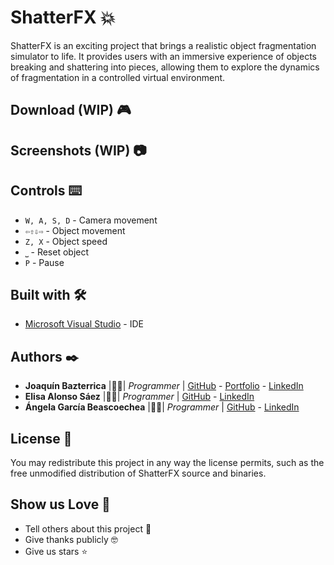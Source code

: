 # ShatterFX 💥

ShatterFX is an exciting project that brings a realistic object fragmentation simulator to life. It provides users with an immersive experience of objects breaking and shattering into pieces, allowing them to explore the dynamics of fragmentation in a controlled virtual environment.

## Download (WIP) 🎮

## Screenshots (WIP) 📷

## Controls ⌨️
* `W, A, S, D` - Camera movement
* `⇦⇧⇩⇨` - Object movement
* `Z, X` - Object speed
* `⎵` - Reset object
* `P` - Pause

## Built with 🛠️

* [Microsoft Visual Studio](https://visualstudio.microsoft.com) - IDE

## Authors ✒️

* **Joaquín Bazterrica** |👨‍💻| *Programmer* | [GitHub](https://github.com/JBazte) - [Portfolio](https://jbazte.github.io/) - [LinkedIn](https://www.linkedin.com/in/jbazte/)
* **Elisa Alonso Sáez** |👨‍💻| *Programmer* | [GitHub](https://github.com/EliiStark) - [LinkedIn](https://www.linkedin.com/in/elisa-alonso-saez/)
* **Ángela García Beascoechea** |👨‍💻| *Programmer* | [GitHub](https://github.com/AngGarcia) - [LinkedIn](https://www.linkedin.com/in/ingeniera-ángelagarcíabeascoechea/)

## License 📄

You may redistribute this project in any way the license permits, such as the free unmodified distribution of ShatterFX source and binaries.

## Show us Love 🎁

* Tell others about this project 📢
* Give thanks publicly 🤓
* Give us stars ⭐
